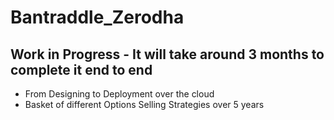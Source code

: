 # Bantraddle_Zerodha
## Work in Progress - It will take around 3 months to complete it end to end
- From Designing to Deployment over the cloud
- Basket of different Options Selling Strategies over 5 years
